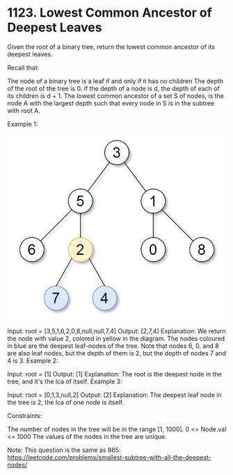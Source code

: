 # 1123. Lowest Common Ancestor of Deepest Leaves

Given the root of a binary tree, return the lowest common ancestor of its deepest leaves.

Recall that:

The node of a binary tree is a leaf if and only if it has no children
The depth of the root of the tree is 0. if the depth of a node is d, the depth of each of its children is d + 1.
The lowest common ancestor of a set S of nodes, is the node A with the largest depth such that every node in S is in the subtree with root A.
 

Example 1:

![ex1](image.png)

Input: root = [3,5,1,6,2,0,8,null,null,7,4]
Output: [2,7,4]
Explanation: We return the node with value 2, colored in yellow in the diagram.
The nodes coloured in blue are the deepest leaf-nodes of the tree.
Note that nodes 6, 0, and 8 are also leaf nodes, but the depth of them is 2, but the depth of nodes 7 and 4 is 3.
Example 2:

Input: root = [1]
Output: [1]
Explanation: The root is the deepest node in the tree, and it's the lca of itself.
Example 3:

Input: root = [0,1,3,null,2]
Output: [2]
Explanation: The deepest leaf node in the tree is 2, the lca of one node is itself.
 

Constraints:

The number of nodes in the tree will be in the range [1, 1000].
0 <= Node.val <= 1000
The values of the nodes in the tree are unique.
 

Note: This question is the same as 865: https://leetcode.com/problems/smallest-subtree-with-all-the-deepest-nodes/